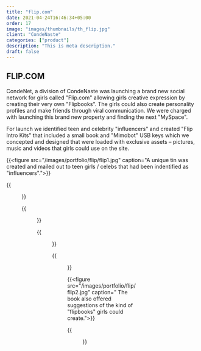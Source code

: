 ```yaml
---
title: "flip.com"
date: 2021-04-24T16:46:34+05:00
order: 17
image: "images/thumbnails/th_flip.jpg"
client: "CondeNaste"
categories: ["product"]
description: "This is meta description."
draft: false
---
```


## FLIP.COM

CondeNet, a division of CondeNaste was launching a brand new social network for girls called "Flip.com" allowing girls creative expression by creating their very own "Flipbooks". The girls could also create personality profiles and make friends through viral communication. We were charged with launching this brand new property and finding the next "MySpace".

For launch we identified teen and celebrity "influencers" and created "Flip Intro Kits" that included a small book and "Mimobot" USB keys which we concepted and designed that were loaded with exclusive assets – pictures, music and videos that girls could use on the site.

{{<figure src="/images/portfolio/flip/flip1.jpg" caption="A unique tin was created and mailed out to teen girls / celebs that had been indentified as \"influencers\".">}}

{{<figure src="/images/portfolio/flip/flip2.jpg" caption="A welcome message was the first thing that was seen when opening the box.">}}

{{<figure src="/images/portfolio/flip/flip4.jpg" caption="The box contained a uniquely designed Mimobot (USB key) loaded with assets.">}}

{{<figure src="/images/portfolio/flip/flip5.jpg" caption="We concepted and designed these 3 collectable Mimobots.">}}

{{<figure src="/images/portfolio/flip/flip6.jpg" caption="There was also a book included in the box that profiled 3 teen girls who were also Flip users and talked about all the cool stuff you could do on the site.">}}

{{<figure src="/images/portfolio/flip/flip2.jpg" caption=" The book also offered suggestions of the kind of \"flipbooks\" girls could create.">}}

{{<figure src="/images/portfolio/flip/flip13.jpg" caption="When you plugged your USB key into your computer, this is the home page that came up. It directed the girls to look for exclusive content such as music videos, stickers and pictures they could upload to their flipbook pages.">}}


